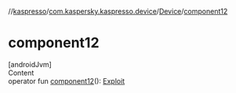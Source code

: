 //[kaspresso](../../index.md)/[com.kaspersky.kaspresso.device](../index.md)/[Device](index.md)/[component12](component12.md)



# component12  
[androidJvm]  
Content  
operator fun [component12](component12.md)(): [Exploit](../../com.kaspersky.kaspresso.device.exploit/-exploit/index.md)  



